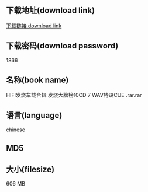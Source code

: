 ## 下载地址(download link)
[下载链接 download link](https://voluble-croquembouche-d321dc.netlify.app/?s=HIFI%E5%8F%91%E7%83%A7%E8%BD%A6%E8%BD%BD%E5%90%88%E8%BE%91+%E5%8F%91%E7%83%A7%E5%A4%A7%E7%89%8C%E6%A6%9C10CD+7+WAV%E7%89%B9%E8%AE%BECUE+.rar)

## 下载密码(download password)
1866

## 名称(book name)
HIFI发烧车载合辑 发烧大牌榜10CD 7 WAV特设CUE .rar.rar

## 语言(language)
chinese

## MD5


## 大小(filesize)
606 MB
